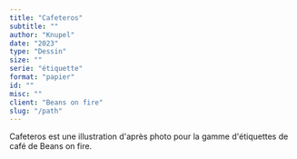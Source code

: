 ```yaml
---
title: "Cafeteros"
subtitle: ""
author: "Knupel"
date: "2023"
type: "Dessin"
size: ""
serie: "étiquette"
format: "papier"
id: ""
misc: ""
client: "Beans on fire"
slug: "/path"
---
```


Cafeteros est une illustration d'après photo pour la gamme  d'étiquettes de café de Beans on fire.